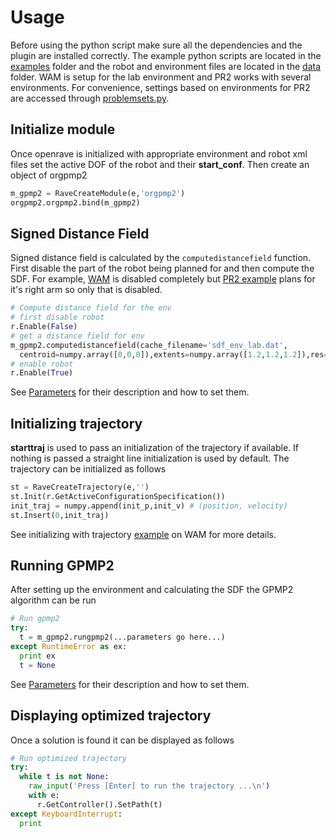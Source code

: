 Usage
=============
Before using the python script make sure all the dependencies and the plugin are installed correctly. The example python scripts are located in the [examples](../examples) folder and the robot and environment files are located in the [data](../examples/data) folder. WAM is setup for the lab environment and PR2 works with several environments. For convenience, settings based on environments for PR2 are accessed through [problemsets.py](../examples/data/problemsets.py).


Initialize module
-----
Once openrave is initialized with appropriate environment and robot xml files set the active DOF of the robot and their **start_conf**. Then create an object of orgpmp2

```python
m_gpmp2 = RaveCreateModule(e,'orgpmp2')
orgpmp2.orgpmp2.bind(m_gpmp2)
```


Signed Distance Field
-----
Signed distance field is calculated by the ```computedistancefield``` function. First disable the part of the robot being planned for and then compute the SDF. For example, [WAM](../examples/gpmp2_wam.py) is disabled completely but [PR2 example](../examples/gpmp2_pr2.py) plans for it's right arm so only that is disabled.

```python
# Compute distance field for the env
# first disable robot
r.Enable(False)
# get a distance field for env
m_gpmp2.computedistancefield(cache_filename='sdf_env_lab.dat',
  centroid=numpy.array([0,0,0]),extents=numpy.array([1.2,1.2,1.2]),res=0.02)
# enable robot
r.Enable(True)
```
See [Parameters](Parameters.md) for their description and how to set them.


Initializing trajectory
-----
**starttraj** is used to pass an initialization of the trajectory if available. If nothing is passed a straight line initialization is used by default. The trajectory can be initialized as follows

```python
st = RaveCreateTrajectory(e,'')
st.Init(r.GetActiveConfigurationSpecification())
init_traj = numpy.append(init_p,init_v) # (position, velocity)
st.Insert(0,init_traj)
```
See initializing with trajectory [example](../examples/gpmp2_wam_withtraj.py) on WAM for more details.


Running GPMP2
-----
After setting up the environment and calculating the SDF the GPMP2 algorithm can be run

```python
# Run gpmp2
try:
  t = m_gpmp2.rungpmp2(...parameters go here...)
except RuntimeError as ex:
  print ex
  t = None
```
See [Parameters](Parameters.md) for their description and how to set them.


Displaying optimized trajectory
-----
Once a solution is found it can be displayed as follows

```python
# Run optimized trajectory
try:
  while t is not None:
    raw_input('Press [Enter] to run the trajectory ...\n')
    with e:
      r.GetController().SetPath(t)
except KeyboardInterrupt:
  print
```